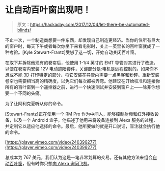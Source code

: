 # 让自动百叶窗出现吧！

> 原文：<https://hackaday.com/2017/12/04/let-there-be-automated-blinds/>

不止一次，一个制造商想要一件东西，却发现自己制造更经济。当你的住所有巨大的窗户时，每天下午或者每次你坐下来看电影时，关上一英里长的百叶窗就成了一种考验。[Kyle Stewart-Frantz]受够了这一切，开始自动关闭百叶窗。

在取下并拆除他现有的卷帘后，他使用 1-1/4 英寸的 EMT 导管对其进行了改造，以便在卷帘内安装 12V 电动遮阳套件，关键部分是:电机是远程控制的。如果你不想或不能 3D 打印特定的部分，将它安装在导管内需要一点黑客和粉碎。重新安装卷帘也需要相当高的精确度，以免它们每次都被弄弯。他建议在开始校准和连接你所有的百叶窗到一个遥控器之前，进行一个快速测试并安装到窗户上——除非你想要一个不同的头痛。

为了让阿利克夏听从你的命令。

[Stewart-Frantz]正在使用一个 RM Pro 作为中间人，能够控制射频和红外接收设备，以及一个 Android 盒子。他描述了他用来将设备连接到 Alexa 服务的过程，并定制它以适应他选择的命令。最后，他所要做的就是开口说话，盲注就会执行他的命令。

[https://player.vimeo.com/video/240396277](https://player.vimeo.com/video/240396277)

总成本为 767 美元，我们认为这是一笔非常划算的交易。还有其他方法来组合[自动百叶窗](https://hackaday.com/2016/04/21/automated-blinds-open-the-window-to-our-heart/)，但有时你只想[向 Alexa 询问飞机](https://hackaday.com/2017/07/02/alexa-what-plane-is-that/)。